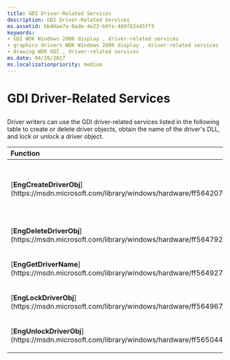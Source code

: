 ```yaml
---
title: GDI Driver-Related Services
description: GDI Driver-Related Services
ms.assetid: bb46ae7a-9ade-4e23-b9fe-489f83445ff3
keywords:
- GDI WDK Windows 2000 display , driver-related services
- graphics drivers WDK Windows 2000 display , driver-related services
- drawing WDK GDI , driver-related services
ms.date: 04/20/2017
ms.localizationpriority: medium
---
```


# GDI Driver-Related Services


## <span id="ddk_gdi_driver_related_services_gg"></span><span id="DDK_GDI_DRIVER_RELATED_SERVICES_GG"></span>


Driver writers can use the GDI driver-related services listed in the following table to create or delete driver objects, obtain the name of the driver's DLL, and lock or unlock a driver object.

<table>
<colgroup>
<col width="50%" />
<col width="50%" />
</colgroup>
<thead>
<tr class="header">
<th align="left">Function</th>
<th align="left">Description</th>
</tr>
</thead>
<tbody>
<tr class="odd">
<td align="left"><p>[<strong>EngCreateDriverObj</strong>](https://msdn.microsoft.com/library/windows/hardware/ff564207)</p></td>
<td align="left"><p>Creates a [<strong>DRIVEROBJ</strong>](https://msdn.microsoft.com/library/windows/hardware/ff556162) structure. This structure is used to track a device-managed resource that must be released if the resource-allocating process terminates without first cleaning it up.</p></td>
</tr>
<tr class="even">
<td align="left"><p>[<strong>EngDeleteDriverObj</strong>](https://msdn.microsoft.com/library/windows/hardware/ff564792)</p></td>
<td align="left"><p>Frees the handle used for tracking a device-managed resource.</p></td>
</tr>
<tr class="odd">
<td align="left"><p>[<strong>EngGetDriverName</strong>](https://msdn.microsoft.com/library/windows/hardware/ff564927)</p></td>
<td align="left"><p>Returns the name of the driver's DLL.</p></td>
</tr>
<tr class="even">
<td align="left"><p>[<strong>EngLockDriverObj</strong>](https://msdn.microsoft.com/library/windows/hardware/ff564967)</p></td>
<td align="left"><p>Creates an exclusive lock on a driver object for the calling thread.</p></td>
</tr>
<tr class="odd">
<td align="left"><p>[<strong>EngUnlockDriverObj</strong>](https://msdn.microsoft.com/library/windows/hardware/ff565044)</p></td>
<td align="left"><p>Unlocks the driver object.</p></td>
</tr>
</tbody>
</table>

 

 

 





